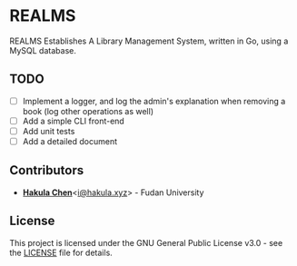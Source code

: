 # REALMS

REALMS Establishes A Library Management System, written in Go, using a MySQL database.

## TODO

- [ ] Implement a logger, and log the admin's explanation when removing a book (log other operations as well)
- [ ] Add a simple CLI front-end
- [ ] Add unit tests
- [ ] Add a detailed document

## Contributors

- [**Hakula Chen**](https://github.com/hakula139)<[i@hakula.xyz](mailto:i@hakula.xyz)> - Fudan University

## License

This project is licensed under the GNU General Public License v3.0 - see the [LICENSE](./LICENSE) file for details.
